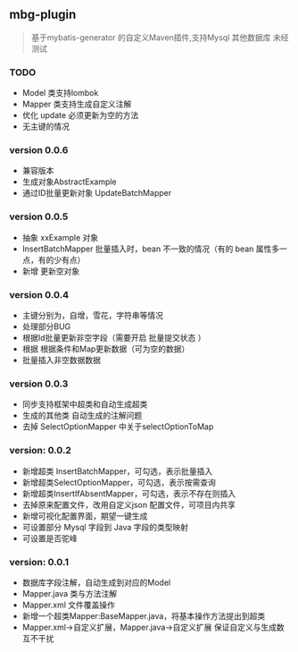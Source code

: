 ## mbg-plugin
> 基于mybatis-generator 的自定义Maven插件,支持Mysql 其他数据库 未经测试


### TODO 
* Model 类支持lombok 
* Mapper 类支持生成自定义注解 
* 优化 update 必须更新为空的方法
* 无主键的情况

### version 0.0.6 
* 兼容版本
* 生成对象AbstractExample
* 通过ID批量更新对象 UpdateBatchMapper


### version 0.0.5
* 抽象 xxExample 对象 
* InsertBatchMapper 批量插入时，bean 不一致的情况（有的 bean 属性多一点，有的少有点）
* 新增 更新空对象


### version 0.0.4
* 主键分别为，自增，雪花，字符串等情况
* 处理部分BUG
* 根据Id批量更新非空字段（需要开启 批量提交状态 ）
* 根据 根据条件和Map更新数据（可为空的数据）
* 批量插入非空数据数据


### version 0.0.3
* 同步支持框架中超类和自动生成超类
* 生成的其他类 自动生成的注解问题
* 去掉 SelectOptionMapper 中关于selectOptionToMap


### version: 0.0.2
* 新增超类 InsertBatchMapper，可勾选，表示批量插入
* 新增超类SelectOptionMapper，可勾选，表示按需查询
* 新增超类InsertIfAbsentMapper，可勾选，表示不存在则插入
* 去掉原来配置文件，改用自定义json 配置文件，可项目内共享
* 新增可视化配置界面，期望一键生成
* 可设置部分 Mysql 字段到 Java 字段的类型映射
* 可设置是否驼峰


### version: 0.0.1 
* 数据库字段注解，自动生成到对应的Model
* Mapper.java 类与方法注解
* Mapper.xml 文件覆盖操作
* 新增一个超类Mapper:BaseMapper.java，将基本操作方法提出到超类
* Mapper.xml->自定义扩展，Mapper.java->自定义扩展 保证自定义与生成数互不干扰

